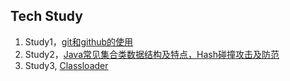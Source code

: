 ## Tech Study
1. Study1，[git和github的使用](https://github.com/imsizon/techstudy/wiki/study1---How-to-use-git-and-github)
1. Study2，[Java常见集合类数据结构及特点，Hash碰撞攻击及防范](https://github.com/imsizon/techstudy/wiki/Study2--Java-Collections-Data-Structure,-Hash-collision-dos)
1. Study3, [Classloader](https://github.com/imsizon/techstudy/wiki/Study3-ClassLoader)
